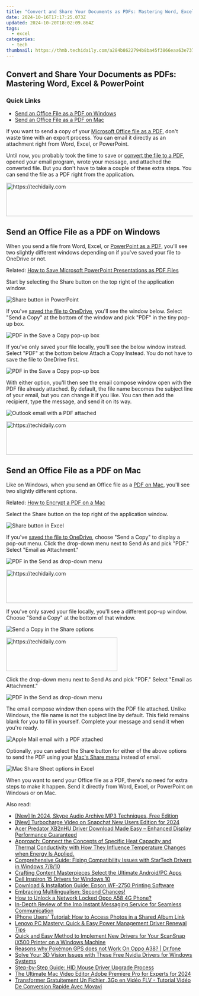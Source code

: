 ```yaml
---
title: "Convert and Share Your Documents as PDFs: Mastering Word, Excel & PowerPoint"
date: 2024-10-16T17:17:25.073Z
updated: 2024-10-20T18:02:09.864Z
tags:
  - excel
categories:
  - tech
thumbnail: https://thmb.techidaily.com/a284b8622794b8ba45f3866eaa63e737e0684e210dde0d1e1927202914413ca4.jpg
---
```


## Convert and Share Your Documents as PDFs: Mastering Word, Excel & PowerPoint

### Quick Links

* [Send an Office File as a PDF on Windows](https://win-solutions.techidaily.com/optimizing-performance-effective-ways-to-enhance-splitgates-frame-rate-and-reduce-stuttering/)
* [Send an Office File as a PDF on Mac](https://iphone-location.techidaily.com/7-fixes-to-no-gps-showing-approximate-location-on-apple-iphone-6s-plus-waze-drfone-by-drfone-virtual-ios/)

 If you want to send a copy of your [Microsoft Office file as a PDF](https://win-able.techidaily.com/how-to-solve-game-lag-and-skipping-frames-in-modern-warfare-ii-cod/), don't waste time with an export process. You can email it directly as an attachment right from Word, Excel, or PowerPoint.

 Until now, you probably took the time to save or [convert the file to a PDF](https://youtube-data.techidaily.com/tep-by-step-process-converting-youtube-clips-into-playful-gifs-for-2024/), opened your email program, wrote your message, and attached the converted file. But you don't have to take a couple of these extra steps. You can send the file as a PDF right from the application.

<!-- affiliate ads begin -->
<a href="https://appsumo.8odi.net/c/5597632/2137412/7443" target="_top" id="2137412">
  <img src="//a.impactradius-go.com/display-ad/7443-2137412" border="0" alt="https://techidaily.com" width="728" height="90"/>
</a>
<img height="0" width="0" src="https://appsumo.8odi.net/i/5597632/2137412/7443" style="position:absolute;visibility:hidden;" border="0" />
<!-- affiliate ads end -->

##  Send an Office File as a PDF on Windows

 When you send a file from Word, Excel, or [PowerPoint as a PDF](https://youtube-tips.techidaily.com/n-2024-gaming-channel-evolution-best-14-video-ideas-on-youtube/), you'll see two slightly different windows depending on if you've saved your file to OneDrive or not.

Related: [How to Save Microsoft PowerPoint Presentations as PDF Files](https://youtube-tips.techidaily.com/n-2024-gaming-channel-evolution-best-14-video-ideas-on-youtube/) 

 Start by selecting the Share button on the top right of the application window.

![Share button in PowerPoint](https://static1.howtogeekimages.com/wordpress/wp-content/uploads/2022/07/SharePowerPointWindows-SendMSFilesPDF.png) 

 If you've [saved the file to OneDrive](https://facebook-video-content.techidaily.com/new-addressing-stalled-video-transmission-tips-and-tricks-for-messenger-users-iosandroid-for-2024/), you'll see the window below. Select "Send a Copy" at the bottom of the window and pick "PDF" in the tiny pop-up box.

![PDF in the Save a Copy pop-up box](https://static1.howtogeekimages.com/wordpress/wp-content/uploads/2022/07/InOneDriveSendCopyWindows-SendMSFilesPDF.png) 

 If you've only saved your file locally, you'll see the below window instead. Select "PDF" at the bottom below Attach a Copy Instead. You do not have to save the file to OneDrive first.

![PDF in the Save a Copy pop-up box](https://static1.howtogeekimages.com/wordpress/wp-content/uploads/2022/07/InOneDriveSendCopyWindows-SendMSFilesPDF.png) 

 With either option, you'll then see the email compose window open with the PDF file already attached. By default, the file name becomes the subject line of your email, but you can change it if you like. You can then add the recipient, type the message, and send it on its way.

![Outlook email with a PDF attached](https://static1.howtogeekimages.com/wordpress/wp-content/uploads/2022/07/EmailOutlook-SendMSFilesPDF.png) 

<!-- affiliate ads begin -->
<a href="https://ursime.pxf.io/c/5597632/2136545/16384" target="_top" id="2136545">
  <img src="//a.impactradius-go.com/display-ad/16384-2136545" border="0" alt="https://techidaily.com" width="728" height="90"/>
</a>
<img height="0" width="0" src="https://ursime.pxf.io/i/5597632/2136545/16384" style="position:absolute;visibility:hidden;" border="0" />
<!-- affiliate ads end -->

##  Send an Office File as a PDF on Mac

 Like on Windows, when you send an Office file as a [PDF on Mac](https://facebook-video-files.techidaily.com/in-2024-maximizing-viewability-and-engagement-understanding-facebook-video-ratios/), you'll see two slightly different options.

Related: [How to Encrypt a PDF on a Mac](https://facebook-video-files.techidaily.com/in-2024-maximizing-viewability-and-engagement-understanding-facebook-video-ratios/) 

 Select the Share button on the top right of the application window.

![Share button in Excel](https://static1.howtogeekimages.com/wordpress/wp-content/uploads/2022/07/ShareExcelMac-SendMSFilesPDF.png) 

 If you've [saved the file to OneDrive](https://tech-haven.techidaily.com/simplifying-life-comparing-claude-and-chatgpt-skills/), choose "Send a Copy" to display a pop-out menu. Click the drop-down menu next to Send As and pick "PDF." Select "Email as Attachment."

![PDF in the Send as drop-down menu](https://static1.howtogeekimages.com/wordpress/wp-content/uploads/2022/07/InOneDriveSendCopyMacOS-SendMSFilesPDF.png) 

<!-- affiliate ads begin -->
<a href="https://appsumo.8odi.net/c/5597632/2105873/7443" target="_top" id="2105873">
  <img src="//a.impactradius-go.com/display-ad/7443-2105873" border="0" alt="https://techidaily.com" width="728" height="90"/>
</a>
<img height="0" width="0" src="https://appsumo.8odi.net/i/5597632/2105873/7443" style="position:absolute;visibility:hidden;" border="0" />
<!-- affiliate ads end -->

 If you've only saved your file locally, you'll see a different pop-up window. Choose "Send a Copy" at the bottom of that window.

![Send a Copy in the Share options](https://static1.howtogeekimages.com/wordpress/wp-content/uploads/2022/07/NotInOneDriveSendCopyMac-SendMSFilesPDF.png) 

<!-- affiliate ads begin -->
<a href="https://sentrypc.7eer.net/c/5597632/398449/3022" target="_top" id="398449">
  <img src="//a.impactradius-go.com/display-ad/3022-398449" border="0" alt="https://techidaily.com" width="300" height="90"/>
</a>
<img height="0" width="0" src="https://sentrypc.7eer.net/i/5597632/398449/3022" style="position:absolute;visibility:hidden;" border="0" />
<!-- affiliate ads end -->

 Click the drop-down menu next to Send As and pick "PDF." Select "Email as Attachment."

![PDF in the Send as drop-down menu](https://static1.howtogeekimages.com/wordpress/wp-content/uploads/2022/07/EmailAsAttachmentMac-SendMSFilesPDF.png) 

 The email compose window then opens with the PDF file attached. Unlike Windows, the file name is not the subject line by default. This field remains blank for you to fill in yourself. Complete your message and send it when you're ready.

![Apple Mail email with a PDF attached](https://static1.howtogeekimages.com/wordpress/wp-content/uploads/2022/07/EmailMail-SendMSFilesPDF.png) 

 Optionally, you can select the Share button for either of the above options to send the PDF using your [Mac's Share menu](https://ai-video-tools.techidaily.com/new-the-ultimate-guide-to-slow-motion-video-editing-with-windows-live-movie-maker/) instead of email.

![Mac Share Sheet options in Excel](https://static1.howtogeekimages.com/wordpress/wp-content/uploads/2022/07/ShareSheetExcelMac-SendMSFilesPDF.png) 

 When you want to send your Office file as a PDF, there's no need for extra steps to make it happen. Send it directly from Word, Excel, or PowerPoint on Windows or on Mac.

<ins class="adsbygoogle"
     style="display:block"
     data-ad-format="autorelaxed"
     data-ad-client="ca-pub-7571918770474297"
     data-ad-slot="1223367746"></ins>

<ins class="adsbygoogle"
     style="display:block"
     data-ad-client="ca-pub-7571918770474297"
     data-ad-slot="8358498916"
     data-ad-format="auto"
     data-full-width-responsive="true"></ins>

<span class="atpl-alsoreadstyle">Also read:</span>
<div><ul>
<li><a href="https://video-capture.techidaily.com/new-in-2024-skype-audio-archive-mp3-techniques-free-edition/"><u>[New] In 2024, Skype Audio Archive MP3 Techniques, Free Edition</u></a></li>
<li><a href="https://fox-blue.techidaily.com/new-turbocharge-video-on-snapchat-new-users-edition-for-2024/"><u>[New] Turbocharge Video on Snapchat New Users Edition for 2024</u></a></li>
<li><a href="https://win-dash.techidaily.com/acer-predator-xb2nhu-driver-download-made-easy-enhanced-display-performance-guaranteed/"><u>Acer Predator XB2nHU Driver Download Made Easy – Enhanced Display Performance Guaranteed</u></a></li>
<li><a href="https://win-dash.techidaily.com/1722971014361-approach-connect-the-concepts-of-specific-heat-capacity-and-thermal-conductivity-with-how-they-influence-temperature-changes-when-energy-is-applied/"><u>Approach: Connect the Concepts of Specific Heat Capacity and Thermal Conductivity with How They Influence Temperature Changes when Energy Is Applied.</u></a></li>
<li><a href="https://win-dash.techidaily.com/comprehensive-guide-fixing-compatibility-issues-with-startech-drivers-in-windows-7810/"><u>Comprehensive Guide: Fixing Compatibility Issues with StarTech Drivers in Windows 7/8/10</u></a></li>
<li><a href="https://instagram-clips.techidaily.com/crafting-content-masterpieces-select-the-ultimate-androidpc-apps/"><u>Crafting Content Masterpieces Select the Ultimate Android/PC Apps</u></a></li>
<li><a href="https://win-dash.techidaily.com/dell-inspiron-15-drivers-for-windows-10/"><u>Dell Inspiron 15 Drivers for Windows 10</u></a></li>
<li><a href="https://win-dash.techidaily.com/download-and-installation-guide-epson-wf-2750-printing-software/"><u>Download & Installation Guide: Epson WF-2750 Printing Software</u></a></li>
<li><a href="https://mondly-stories.techidaily.com/embracing-multilingualism-second-chances/"><u>Embracing Multilingualism: Second Chances!</u></a></li>
<li><a href="https://easy-unlock-android.techidaily.com/how-to-unlock-a-network-locked-oppo-a58-4g-phone-by-drfone-android/"><u>How to Unlock a Network Locked Oppo A58 4G Phone?</u></a></li>
<li><a href="https://buynow-reviews.techidaily.com/in-depth-review-of-the-imo-instant-messaging-service-for-seamless-communication/"><u>In-Depth Review of the Imo Instant Messaging Service for Seamless Communication</u></a></li>
<li><a href="https://technical-tips.techidaily.com/iphone-users-tutorial-how-to-access-photos-in-a-shared-album-link/"><u>IPhone Users' Tutorial: How to Access Photos in a Shared Album Link</u></a></li>
<li><a href="https://win-dash.techidaily.com/lenovo-pc-mastery-quick-and-easy-power-management-driver-renewal-tips/"><u>Lenovo PC Mastery: Quick & Easy Power Management Driver Renewal Tips</u></a></li>
<li><a href="https://win-dash.techidaily.com/quick-and-easy-method-to-implement-new-drivers-for-your-scansnap-ix500-printer-on-a-windows-machine/"><u>Quick and Easy Method to Implement New Drivers for Your ScanSnap iX500 Printer on a Windows Machine</u></a></li>
<li><a href="https://android-pokemon-go.techidaily.com/reasons-why-pokemon-gps-does-not-work-on-oppo-a38-drfone-by-drfone-virtual-android/"><u>Reasons why Pokémon GPS does not Work On Oppo A38? | Dr.fone</u></a></li>
<li><a href="https://win-dash.techidaily.com/solve-your-3d-vision-issues-with-these-free-nvidia-drivers-for-windows-systems/"><u>Solve Your 3D Vision Issues with These Free Nvidia Drivers for Windows Systems</u></a></li>
<li><a href="https://win-dash.techidaily.com/step-by-step-guide-hid-mouse-driver-upgrade-process/"><u>Step-by-Step Guide: HID Mouse Driver Upgrade Process</u></a></li>
<li><a href="https://smart-video-editing.techidaily.com/the-ultimate-mac-video-editor-adobe-premiere-pro-for-experts-for-2024/"><u>The Ultimate Mac Video Editor Adobe Premiere Pro for Experts for 2024</u></a></li>
<li><a href="https://tech-savvy.techidaily.com/transformer-gratuitement-un-fichier-3gp-en-video-flv-tutorial-video-de-conversion-rapide-avec-movavi/"><u>Transformer Gratuitement Un Fichier .3Gp en Vidéo FLV - Tutorial Vidéo De Conversion Rapide Avec Movavi</u></a></li>
</ul></div>


